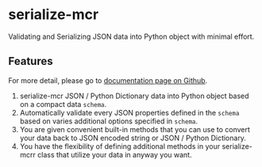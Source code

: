 # serialize-mcr
Validating and Serializing JSON data into Python object with minimal effort. 

## Features 
For more detail, please go to [documentation page on Github](https://github.com/millcityrunner/serialize-mcr).
   1. serialize-mcr JSON / Python Dictionary data into Python object based on a compact data `schema`.
   2. Automatically validate every JSON properties defined in the `schema` based on varies additional options specified in `schema`.
   3. You are given convenient built-in methods that you can use to convert your data back to JSON encoded string or JSON / Python Dictionary.
   4. You have the flexibility of defining additional methods in your serialize-mcrr class that utilize your data in anyway you want.
